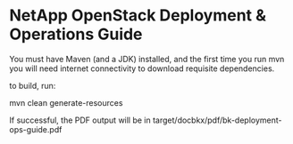 NetApp OpenStack Deployment & Operations Guide
===============================================
You must have Maven (and a JDK) installed, and the first time you run mvn you will need internet connectivity to download requisite dependencies. 

to build, run:

mvn clean generate-resources

If successful, the PDF output will be in target/docbkx/pdf/bk-deployment-ops-guide.pdf

